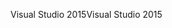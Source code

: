 <span data-ttu-id="9d79e-101">Visual Studio 2015</span><span class="sxs-lookup"><span data-stu-id="9d79e-101">Visual Studio 2015</span></span>